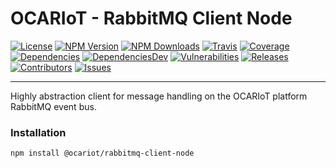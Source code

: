 # OCARIoT - RabbitMQ Client Node

[![License][license-image]][license-url] [![NPM Version][npm-image]][npm-url] [![NPM Downloads][downloads-image]][npm-url] [![Travis][travis-image]][travis-url] [![Coverage][coverage-image]][coverage-url] [![Dependencies][dependencies-image]][dependencies-url] [![DependenciesDev][dependencies-dev-image]][dependencies-dev-url] [![Vulnerabilities][known-vulnerabilities-image]][known-vulnerabilities-url]  [![Releases][releases-image]][releases-url]  [![Contributors][contributors-image]][contributors-url] [![Issues][issues-image]][issues-url]

--------

Highly abstraction client for message handling on the OCARIoT platform RabbitMQ event bus.


### Installation
```
npm install @ocariot/rabbitmq-client-node
```


[//]: # (These are reference links used in the body of this note.)
[license-image]: https://img.shields.io/badge/license-Apache%202-blue.svg
[license-url]: https://github.com/ocariot/rabbitmq-client-node/blob/master/LICENSE
[npm-image]: https://img.shields.io/npm/v/@ocariot/rabbitmq-client-node.svg?color=red&logo=npm
[npm-url]: https://npmjs.org/package/@ocariot/rabbitmq-client-node
[downloads-image]: https://img.shields.io/npm/dt/@ocariot/rabbitmq-client-node.svg?logo=npm
[travis-image]: https://img.shields.io/travis/ocariot/rabbitmq-client-node.svg?logo=travis
[travis-url]: https://travis-ci.org/ocariot/rabbitmq-client-node
[coverage-image]: https://coveralls.io/repos/github/ocariot/rabbitmq-client-node/badge.svg
[coverage-url]: https://coveralls.io/github/ocariot/rabbitmq-client-node?branch=master
[known-vulnerabilities-image]: https://snyk.io/test/github/ocariot/rabbitmq-client-node/badge.svg?targetFile=package.json
[known-vulnerabilities-url]: https://snyk.io/test/github/ocariot/rabbitmq-client-node?targetFile=package.json
[dependencies-image]: https://david-dm.org/ocariot/rabbitmq-client-node.svg
[dependencies-url]: https://david-dm.org/ocariot/rabbitmq-client-node
[dependencies-dev-image]: https://david-dm.org/ocariot/rabbitmq-client-node/dev-status.svg
[dependencies-dev-url]: https://david-dm.org/ocariot/rabbitmq-client-node?type=dev
[releases-image]: https://img.shields.io/github/release-date/ocariot/rabbitmq-client-node.svg
[releases-url]: https://github.com/ocariot/rabbitmq-client-node/releases
[contributors-image]: https://img.shields.io/github/contributors/ocariot/rabbitmq-client-node.svg?color=green
[contributors-url]: https://github.com/ocariot/rabbitmq-client-node/graphs/contributors
[issues-image]: https://img.shields.io/github/issues/ocariot/rabbitmq-client-node.svg
[issues-url]: https://github.com/ocariot/rabbitmq-client-node/issues
